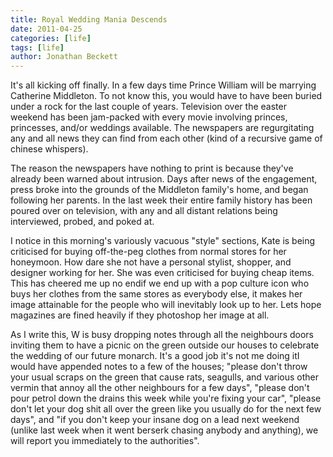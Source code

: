 ```yaml
---
title: Royal Wedding Mania Descends
date: 2011-04-25
categories: [life]
tags: [life]
author: Jonathan Beckett
---
```


It's all kicking off finally. In a few days time Prince William will be marrying Catherine Middleton. To not know this, you would have to have been buried under a rock for the last couple of years. Television over the easter weekend has been jam-packed with every movie involving princes, princesses, and/or weddings available. The newspapers are regurgitating any and all news they can find from each other (kind of a recursive game of chinese whispers).

The reason the newspapers have nothing to print is because they've already been warned about intrusion. Days after news of the engagement, press broke into the grounds of the Middleton family's home, and began following her parents. In the last week their entire family history has been poured over on television, with any and all distant relations being interviewed, probed, and poked at.

I notice in this morning's variously vacuous "style" sections, Kate is being criticised for buying off-the-peg clothes from normal stores for her honeymoon. How dare she not have a personal stylist, shopper, and designer working for her. She was even criticised for buying cheap items. This has cheered me up no endif we end up with a pop culture icon who buys her clothes from the same stores as everybody else, it makes her image attainable for the people who will inevitably look up to her. Lets hope magazines are fined heavily if they photoshop her image at all.

As I write this, W is busy dropping notes through all the neighbours doors inviting them to have a picnic on the green outside our houses to celebrate the wedding of our future monarch. It's a good job it's not me doing itI would have appended notes to a few of the houses; "please don't throw your usual scraps on the green that cause rats, seagulls, and various other vermin that annoy all the other neighbours for a few days", "please don't pour petrol down the drains this week while you're fixing your car", "please don't let your dog shit all over the green like you usually do for the next few days", and "if you don't keep your insane dog on a lead next weekend (unlike last week when it went berserk chasing anybody and anything), we will report you immediately to the authorities".